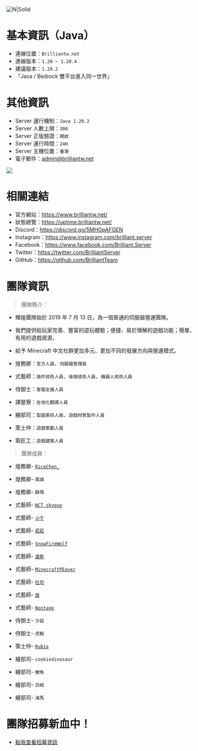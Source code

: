 ![ N|Solid ](https://www.brilliantw.net/img/關於輝煌/橫幅.png)

# 基本資訊（Java）
- 連線位置：` Brilliantw.net `
- 連線版本：` 1.20 ~ 1.20.4 `
- 建議版本：` 1.20.2 `
- 「Java / Bedrock 雙平台進入同一世界」

# 其他資訊
- Server 運行機制：` Java 1.20.2 `
- Server 人數上限：` 300 `
- Server 正版驗證：` 開啟 `
- Server 運行時間：` 24H `
- Server 主機位置：` 臺灣 `
- 電子郵件：admin@brilliantw.net

<a href="https://www.mc-list.xyz/843/info" target="_blank"><img src="https://www.mc-list.xyz/banner/1-843.png" border="0"></a>

# 相關連結
- 官方網站：https://www.brilliantw.net/
- 狀態總覽：https://uptime.brilliantw.net/
- Discord：https://discord.gg/5MHGpAFGEN
- Instagram：https://www.instagram.com/brilliant.server
- Facebook：https://www.facebook.com/Brilliant.Server
- Twitter：https://twitter.com/BrilliantServer
- GitHub：https://github.com/BrilliantTeam

# 團隊資訊

> 團隊簡介：

- 輝煌團隊始於 2019 年 7 月 13 日，為一個普通的伺服器營運團隊。
- 我們提供給玩家完善、豐富的遊玩體驗；便捷、易於理解的遊戲功能；簡單、有用的遊戲資源，
- 給予 Minecraft 中文社群更加多元、更加不同的發展方向與營運模式。

- 煌務卿：` 官方人員 `、` 伺服器管理員 `

- 式藝師：` 插件技術人員 `、` 後端技術人員 `、` 機器人技術人員 `

- 侍御士：` 客服支援人員 `

- 譯屋寮：` 在地化翻譯人員 `

- 繪部司：` 製圖美術人員 `、` 遊戲材質製作人員 `

- 策士仲：` 遊戲策劃人員 `

- 築匠工：` 遊戲建築人員 `


> 團隊成員：

- 煌務卿- [` RiceChen_ `](https://github.com/RICE0707)

- 煌務卿- ` 風城 `

- 煌務卿- ` 酥瑪 `

- 式藝師- [` NCT skyouo `](https://github.com/NCT-skyouo)

- 式藝師- [` 小千 `](https://github.com/rDruTNT)

- 式藝師- [` 菘菘 `](https://github.com/SiongSng)

- 式藝師- [` SnowFireWolf `](https://github.com/SnowFireWolf)

- 式藝師- [` 達斯 `](https://github.com/DasCrystal)

- 式藝師- [` MinecraftPEayer `](https://github.com/MinecraftPEayer)

- 式藝師- [` 吐司 `](https://github.com/TUSZzzz)

- 式藝師- [` 旋 `](https://github.com/xuancat0208)

- 式藝師- [` Nontage `](https://github.com/SeanMud0319)

- 侍御士- ` 沙鼠 `

- 侍御士- ` 虎鯨 `

- 策士仲- [` Rubia `](https://github.com/Rubia7599)

- 繪部司- ` cookiedinosaur `

- 繪部司- ` 鯉魚 `

- 繪部司- ` 白紙 `

- 繪部司- ` 海馬 `

# 團隊招募新血中！
- <a href="https://www.brilliantw.net/成員招募">點我查看招募資訊</a>
